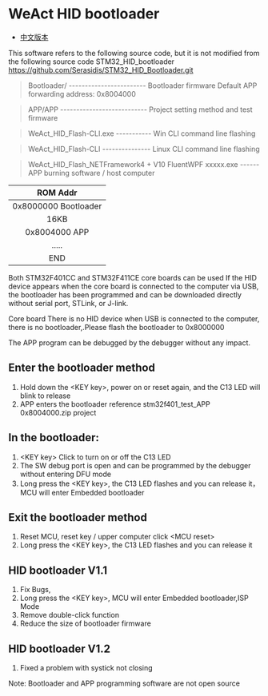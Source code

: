 # WeAct HID bootloader

* [中文版本](./README-zh.md)

This software refers to the following source code, but it is not modified from the following source code
STM32_HID_bootloader https://github.com/Serasidis/STM32_HID_Bootloader.git

> Bootloader/  ------------------------  Bootloader firmware Default APP forwarding address: 0x8004000

> APP/APP   ---------------------------  Project setting method and test firmware

> WeAct_HID_Flash-CLI.exe  ----------- Win CLI command line flashing

> WeAct_HID_Flash-CLI  --------------- Linux CLI command line flashing

> WeAct_HID_Flash_NETFramework4 + V10 FluentWPF xxxxx.exe  ------  APP burning software / host computer

|ROM Addr|
|:--:|
|0x8000000 Bootloader|
|16KB |
|0x8004000 APP|  
|..... |
|END|

Both STM32F401CC and STM32F411CE core boards can be used
If the HID device appears when the core board is connected to the computer via USB, the bootloader has been programmed and can be downloaded directly without serial port, STLink, or J-link.

Core board There is no HID device when USB is connected to the computer, there is no bootloader,.Please flash the bootloader to 0x8000000

The APP program can be debugged by the debugger without any impact.

## Enter the bootloader method

1. Hold down the \<KEY key>, power on or reset again, and the C13 LED will blink to release
2. APP enters the bootloader reference stm32f401_test_APP 0x8004000.zip project

## In the bootloader:

1. \<KEY key> Click to turn on or off the C13 LED
2. The SW debug port is open and can be programmed by the debugger without entering DFU mode
3. Long press the \<KEY key>, the C13 LED flashes and you can release it，MCU will enter Embedded bootloader

## Exit the bootloader method

1. Reset MCU, reset key / upper computer click \<MCU reset>
2. Long press the \<KEY key>, the C13 LED flashes and you can release it

## HID bootloader V1.1

1. Fix Bugs,
2. Long press the \<KEY key>, MCU will enter Embedded bootloader,ISP Mode
3. Remove double-click function
4. Reduce the size of bootloader firmware

## HID bootloader V1.2

1. Fixed a problem with systick not closing

Note: Bootloader and APP programming software are not open source
